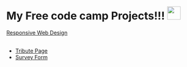 # My Free code camp Projects!!! <img src="https://user-images.githubusercontent.com/76929974/125454882-6474abef-08a7-48e0-b78c-b59f1a46c878.png" width="35">


<a href="https://fcc-web.netlify.app/">Responsive Web Design</a><br><br>

<ul>
   <li>
        <a href="https://fcc-web.netlify.app/Tribute-Page.html">Tribute Page</a>
   </li>
    <li>
        <a href="https://fcc-web.netlify.app/Survey-Form.html">Survey Form</a>
    </li>
    
</ul>